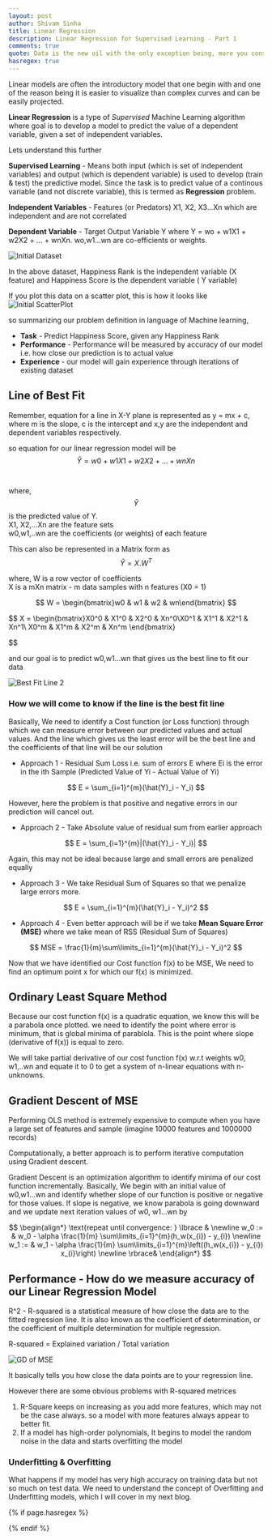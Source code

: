```yaml
---
layout: post
author: Shivam Sinha
title: Linear Regression
description: Linear Regression for Supervised Learning - Part 1
comments: true
quote: Data is the new oil with the only exception being, more you consume better it is
hasregex: true
---
```

Linear models are often the introductory model that one begin with and one of the reason being it is easier to visualize than complex curves and can be easily projected.

**Linear Regression** is a type of _Supervised_ Machine Learning algorithm where goal is to develop  a model to predict the value of a dependent variable, given a set of independent variables.

Lets understand this further

**Supervised Learning** - Means both input (which is set of independent variables) and output (which is dependent variable) is used to develop (train & test) the predictive model. Since the task is to predict value of a continous variable (and not discrete variable), this is termed as **Regression** problem.

**Independent Variables** - Features (or Predators) X1, X2, X3...Xn which are independent and are not correlated

**Dependent Variable** - Target Output Variable Y where Y = wo + w1X1 + w2X2 + ... + wnXn.
 wo,w1...wn are co-efficients or weights.


![Initial Dataset](/assets/LinearRegression/LinearRegression_P1.png)

In the above dataset, Happiness Rank is the independent variable (X feature) and Happiness Score is the dependent variable ( Y variable)

If you plot this data on a scatter plot, this is how it looks like
![Initial ScatterPlot](/assets/LinearRegression/LinearRegression_P2.jpg)

so summarizing our problem definition in language of Machine learning,

- **Task** - Predict Happiness Score, given any Happiness Rank
- **Performance** - Performance will be measured by accuracy of our model i.e. how close our prediction is to actual value
- **Experience** - our model will gain experience through iterations of existing dataset



## Line of Best Fit

Remember, equation for a line in X-Y plane is represented as y = mx + c, where m is the slope, c is the intercept and x,y are the independent and dependent variables respectively.

so equation for our linear regression model will be <br> 
$$ 
\hat{Y} = w0 + w1X1 + w2X2 + ... + wnXn 
$$
<br><br>    where, $$ \hat{Y} $$ is the predicted value of Y.
<br>    X1, X2,...Xn are the feature sets 
<br>    w0,w1,..wn are the coefficients (or weights) of each feature

This can also be represented in a Matrix form as
$$
\hat{Y} = X . {W}^T 
$$

where, W is a row vector of coefficients <br>
X is a mXn matrix - m data samples with n features (X0 = 1)

$$
W = \begin{bmatrix}w0 & w1 & w2 & wn\end{bmatrix}
$$

$$
X = \begin{bmatrix}X0^0 & X1^0 & X2^0 & Xn^0\\X0^1 & X1^1 & X2^1 & Xn^1\\
X0^m & X1^m & X2^m & Xn^m
\end{bmatrix}

$$


<!-- ![Best Fit Line](/assets/LinearRegression/LR_Latex_P5.jpg) -->

and our goal is to predict w0,w1...wn that gives us the best line to fit our data

![Best Fit Line 2](/assets/LinearRegression/LinearRegression_P4.jpg)

### How we will come to know if the line is the best fit line

Basically, We need to identify a Cost function (or Loss function) through which we can measure error between our predicted values and actual values. And the line which gives us the least error will be the best line and the coefficients of that line will be our solution


 - Approach 1 - Residual Sum Loss i.e. sum of errors E where Ei is the error in the ith Sample (Predicted Value of Yi - Actual Value of Yi)
 
$$
E = \sum_{i=1}^{m}(\hat{Y}_i - Y_i)
$$

<!-- ![Sum of Square](/assets/LinearRegression/LR_Latex_P7.jpg) -->

However, here the problem is that positive and negative errors in our prediction will cancel out.

- Approach 2 - Take Absolute value of residual sum from earlier approach

$$
E = \sum_{i=1}^{m}|(\hat{Y}_i - Y_i)|
$$

<!-- ![Absolute Sum of Residuals](/assets/LinearRegression/LR_Latex_P8.jpg) -->

Again, this may not be ideal because large and small errors are penalized equally

- Approach 3 - We take Residual Sum of Squares so that we penalize large errors more.

$$
E = \sum_{i=1}^{m}(\hat{Y}_i - Y_i)^2
$$

<!-- ![RSS](/assets/LinearRegression/LR_Latex_P9.jpg) -->

- Approach 4 - Even better approach will be if we take **Mean Square Error (MSE)** where we take mean of RSS (Residual Sum of Squares)

$$
MSE = \frac{1}{m}\sum\limits_{i=1}^{m}(\hat{Y}_i - Y_i)^2
$$


<!-- ![MSE](/assets/LinearRegression/LR_Latex_P10.jpg) -->

Now that we have identified our Cost function f(x) to be MSE, We need to find an optimum point x for which our f(x) is minimized. 

## Ordinary Least Square Method

Because our cost function f(x) is a quadratic equation, we know this will be a parabola once plotted. we need to identify the point where error is minimum, that is  global minima of parablola. This is the point where slope (derivative of f(x)) is equal to zero.

We will take partial derivative of our cost function f(x) w.r.t weights w0, w1,..wn and equate it to 0 to get a system of n-linear equations with n-unknowns. 


## Gradient Descent of MSE
Performing OLS method is extremely expensive to compute when you have a large set of features and sample (imagine 10000 features and 1000000 records)

Computationally, a better approach is to perform iterative computation using Gradient descent.

Gradient Descent is an optimization algorithm to identify minima of our cost function incrementally. Basically, We begin with an initial value of w0,w1...wn and identify whether slope of our function is positive or negative for those values. If slope is negative, we know parabola is going downward and we update next iteration values of w0, w1...wn by

$$
\begin{align*} \text{repeat until convergence: } \lbrace & \newline w_0 := & w_0 - \alpha \frac{1}{m} \sum\limits_{i=1}^{m}(h_w(x_{i}) - y_{i}) \newline w_1 := & w_1 - \alpha \frac{1}{m} \sum\limits_{i=1}^{m}\left((h_w(x_{i}) - y_{i}) x_{i}\right) \newline \rbrace& \end{align*}
$$

<!-- ![GD of MSE](/assets/LinearRegression/LR_Latex_P11.jpg) -->

##  Performance - How do we measure accuracy of our Linear Regression Model

R^2 - R-squared is a statistical measure of how close the data are to the fitted regression line. It is also known as the coefficient of determination, or the coefficient of multiple determination for multiple regression.

R-squared = Explained variation / Total variation

![GD of MSE](/assets/LinearRegression/LR_Latex_P12.jpg)

It basically tells you how close the data points are to your regression line.

However there are some obvious problems with R-squared metrices

1. R-Square keeps on increasing as you add more features, which may not be the case always. so a model with more features always appear to better fit.
2. If a model has high-order polynomials, It begins to model the random noise in the data and starts overfitting the model

### Underfitting & Overfitting

What happens if my model has very high accuracy on training data but not so much on test data. We need to understand the concept of Overfitting and Underfitting models, which I will cover in my next blog.

{% if page.hasregex %}
<script type="text/javascript" src="http://cdn.mathjax.org/mathjax/latest/MathJax.js?config=TeX-AMS-MML_HTMLorMML"></script>
{% endif %}








